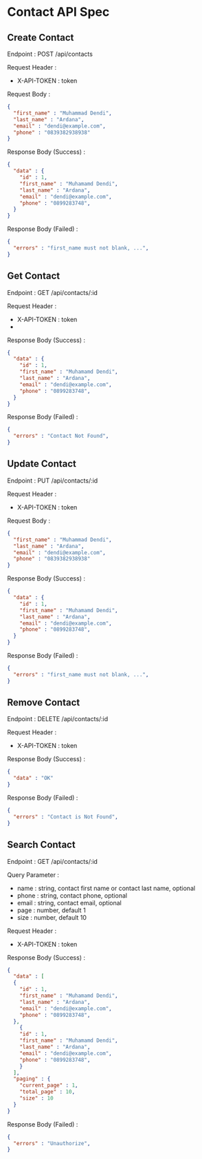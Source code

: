 # Contact API Spec

## Create Contact 

Endpoint : POST /api/contacts

Request Header :
- X-API-TOKEN : token

Request Body : 

```json
{
  "first_name" : "Muhammad Dendi",
  "last_name" : "Ardana",
  "email" : "dendi@example.com",
  "phone" : "0839382938938"
}
```
Response Body (Success) :

```json
{
  "data" : {
    "id" : 1,
    "first_name" : "Muhamamd Dendi",
    "last_name" : "Ardana",
    "email" : "dendi@example.com",
    "phone" : "0899283748",
  }
}
```
Response Body (Failed) :

```json
{
  "errors" : "first_name must not blank, ...",
}
```

## Get Contact
Endpoint : GET /api/contacts/:id

Request Header :
- X-API-TOKEN : token
- 
Response Body (Success) :

```json
{
  "data" : {
    "id" : 1,
    "first_name" : "Muhamamd Dendi",
    "last_name" : "Ardana",
    "email" : "dendi@example.com",
    "phone" : "0899283748",
  }
}
```
Response Body (Failed) :

```json
{
  "errors" : "Contact Not Found",
}
```

## Update Contact

Endpoint : PUT /api/contacts/:id

Request Header :
- X-API-TOKEN : token

Request Body :

```json
{
  "first_name" : "Muhammad Dendi",
  "last_name" : "Ardana",
  "email" : "dendi@example.com",
  "phone" : "0839382938938"
}
```

Response Body (Success) :

```json
{
  "data" : {
    "id" : 1,
    "first_name" : "Muhamamd Dendi",
    "last_name" : "Ardana",
    "email" : "dendi@example.com",
    "phone" : "0899283748",
  }
}
```
Response Body (Failed) :

```json
{
  "errors" : "first_name must not blank, ...",
}
```

## Remove Contact 
Endpoint : DELETE /api/contacts/:id

Request Header :
- X-API-TOKEN : token

Response Body (Success) :

```json
{
  "data" : "OK"
}
```
Response Body (Failed) :

```json
{
  "errors" : "Contact is Not Found",
}
```
## Search Contact 

Endpoint : GET /api/contacts/:id

Query Parameter : 
- name : string, contact first name or contact last name, optional
- phone : string, contact phone, optional
- email : string, contact email, optional
- page : number, default 1
- size : number, default 10

Request Header :
- X-API-TOKEN : token

Response Body (Success) :

```json
{
  "data" : [
  {
    "id" : 1,
    "first_name" : "Muhamamd Dendi",
    "last_name" : "Ardana",
    "email" : "dendi@example.com",
    "phone" : "0899283748",
  },
    {
    "id" : 1,
    "first_name" : "Muhamamd Dendi",
    "last_name" : "Ardana",
    "email" : "dendi@example.com",
    "phone" : "0899283748",
    }
  ],
  "paging" : {
    "current_page" : 1,
    "total_page" : 10,
    "size" : 10
  }
}
```
Response Body (Failed) :

```json
{
  "errors" : "Unauthorize",
}
```
